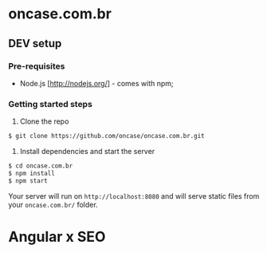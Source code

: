 # oncase.com.br

## DEV setup

### Pre-requisites

* Node.js [http://nodejs.org/] - comes with npm;

### Getting started steps

1. Clone the repo
```bash
$ git clone https://github.com/oncase/oncase.com.br.git
```

1. Install dependencies and start the server
```bash
$ cd oncase.com.br
$ npm install
$ npm start

```

Your server will run on `http://localhost:8080` and will serve static files from your `oncase.com.br/` folder.

# Angular x SEO
